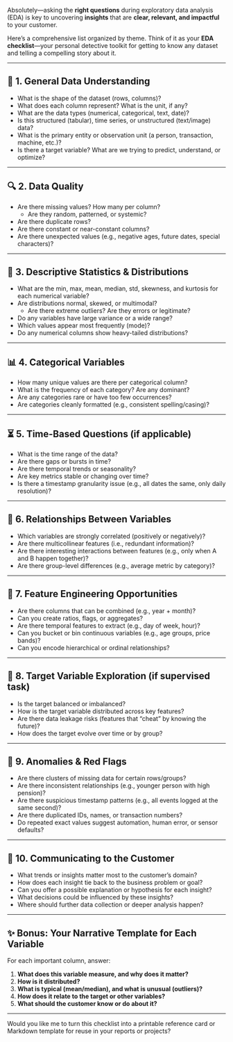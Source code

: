 Absolutely—asking the **right questions** during exploratory data analysis (EDA) is key to uncovering **insights** that are **clear, relevant, and impactful** to your customer.

Here’s a comprehensive list organized by theme. Think of it as your **EDA checklist**—your personal detective toolkit for getting to know any dataset and telling a compelling story about it.

---

## 🧩 **1. General Data Understanding**
- What is the shape of the dataset (rows, columns)?
- What does each column represent? What is the unit, if any?
- What are the data types (numerical, categorical, text, date)?
- Is this structured (tabular), time series, or unstructured (text/image) data?
- What is the primary entity or observation unit (a person, transaction, machine, etc.)?
- Is there a target variable? What are we trying to predict, understand, or optimize?

---

## 🔍 **2. Data Quality**
- Are there missing values? How many per column?
    - Are they random, patterned, or systemic?
- Are there duplicate rows?
- Are there constant or near-constant columns?
- Are there unexpected values (e.g., negative ages, future dates, special characters)?

---

## 📏 **3. Descriptive Statistics & Distributions**
- What are the min, max, mean, median, std, skewness, and kurtosis for each numerical variable?
- Are distributions normal, skewed, or multimodal?
    - Are there extreme outliers? Are they errors or legitimate?
- Do any variables have large variance or a wide range?
- Which values appear most frequently (mode)?
- Do any numerical columns show heavy-tailed distributions?

---

## 📊 **4. Categorical Variables**
- How many unique values are there per categorical column?
- What is the frequency of each category? Are any dominant?
- Are any categories rare or have too few occurrences?
- Are categories cleanly formatted (e.g., consistent spelling/casing)?

---

## ⏳ **5. Time-Based Questions (if applicable)**
- What is the time range of the data?
- Are there gaps or bursts in time?
- Are there temporal trends or seasonality?
- Are key metrics stable or changing over time?
- Is there a timestamp granularity issue (e.g., all dates the same, only daily resolution)?

---

## 🧮 **6. Relationships Between Variables**
- Which variables are strongly correlated (positively or negatively)?
- Are there multicollinear features (i.e., redundant information)?
- Are there interesting interactions between features (e.g., only when A and B happen together)?
- Are there group-level differences (e.g., average metric by category)?

---

## 🧠 **7. Feature Engineering Opportunities**
- Are there columns that can be combined (e.g., year + month)?
- Can you create ratios, flags, or aggregates?
- Are there temporal features to extract (e.g., day of week, hour)?
- Can you bucket or bin continuous variables (e.g., age groups, price bands)?
- Can you encode hierarchical or ordinal relationships?

---

## 🧼 **8. Target Variable Exploration (if supervised task)**
- Is the target balanced or imbalanced?
- How is the target variable distributed across key features?
- Are there data leakage risks (features that “cheat” by knowing the future)?
- How does the target evolve over time or by group?

---

## 🚩 **9. Anomalies & Red Flags**
- Are there clusters of missing data for certain rows/groups?
- Are there inconsistent relationships (e.g., younger person with high pension)?
- Are there suspicious timestamp patterns (e.g., all events logged at the same second)?
- Are there duplicated IDs, names, or transaction numbers?
- Do repeated exact values suggest automation, human error, or sensor defaults?

---

## 📣 **10. Communicating to the Customer**
- What trends or insights matter most to the customer’s domain?
- How does each insight tie back to the business problem or goal?
- Can you offer a possible explanation or hypothesis for each insight?
- What decisions could be influenced by these insights?
- Where should further data collection or deeper analysis happen?

---

## ✨ Bonus: Your Narrative Template for Each Variable
For each important column, answer:
1. **What does this variable measure, and why does it matter?**
2. **How is it distributed?**
3. **What is typical (mean/median), and what is unusual (outliers)?**
4. **How does it relate to the target or other variables?**
5. **What should the customer know or do about it?**

---

Would you like me to turn this checklist into a printable reference card or Markdown template for reuse in your reports or projects?
